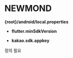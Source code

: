 # NEWMOND



<strong>{root}/android/local.properties</strong>



- <strong>flutter.minSdkVersion</strong>

- <strong>kakao.sdk.appkey</strong>

정의 필요